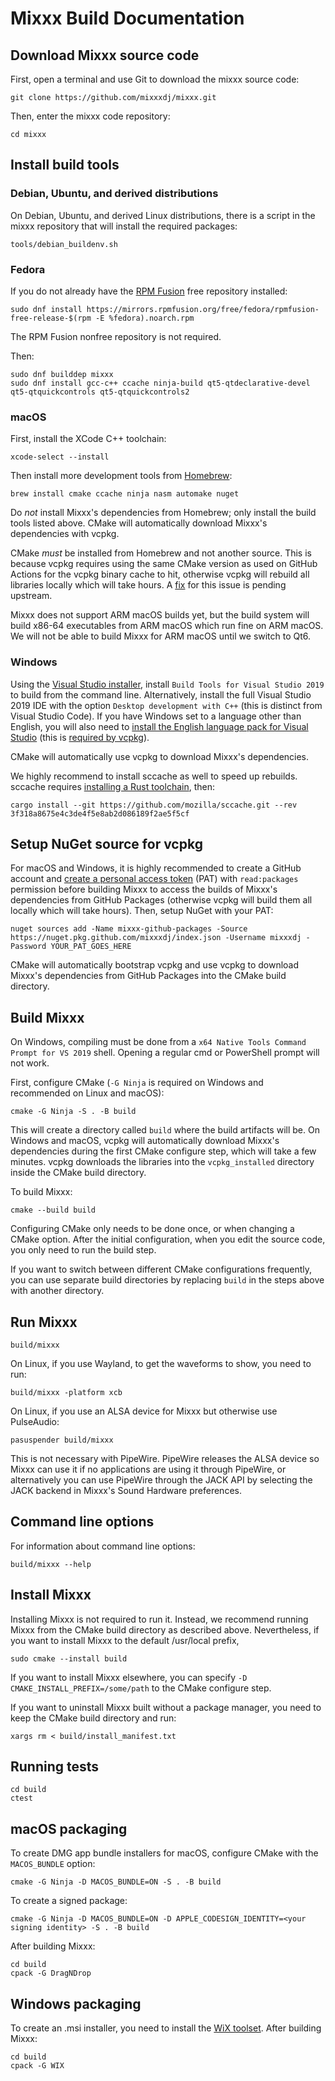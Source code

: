 # Mixxx Build Documentation

## Download Mixxx source code

First, open a terminal and use Git to download the mixxx source code:

    git clone https://github.com/mixxxdj/mixxx.git

Then, enter the mixxx code repository:

    cd mixxx

## Install build tools

### Debian, Ubuntu, and derived distributions

On Debian, Ubuntu, and derived Linux distributions, there is a script
in the mixxx repository that will install the required packages:

    tools/debian_buildenv.sh

### Fedora

If you do not already have the [RPM Fusion](https://rpmfusion.org) free repository installed:

    sudo dnf install https://mirrors.rpmfusion.org/free/fedora/rpmfusion-free-release-$(rpm -E %fedora).noarch.rpm

The RPM Fusion nonfree repository is not required.

Then:

    sudo dnf builddep mixxx
    sudo dnf install gcc-c++ ccache ninja-build qt5-qtdeclarative-devel qt5-qtquickcontrols qt5-qtquickcontrols2

### macOS

First, install the XCode C++ toolchain:

    xcode-select --install

Then install more development tools from [Homebrew](https://brew.sh):

    brew install cmake ccache ninja nasm automake nuget

Do *not* install Mixxx's dependencies from Homebrew; only install the build tools
listed above. CMake will automatically download Mixxx's dependencies with vcpkg.

CMake *must* be installed from Homebrew and not another source. This is because
vcpkg requires using the same CMake version as used on GitHub Actions for the vcpkg
binary cache to hit, otherwise vcpkg will rebuild all libraries locally which will
take hours. A [fix](https://github.com/microsoft/vcpkg-tool) for this issue is pending
upstream.

Mixxx does not support ARM macOS builds yet, but the build system will build x86-64
executables from ARM macOS which run fine on ARM macOS. We will not be able to
build Mixxx for ARM macOS until we switch to Qt6.

### Windows

Using the [Visual Studio installer](https://visualstudio.microsoft.com/downloads/),
install `Build Tools for Visual Studio 2019` to build from the command line.
Alternatively, install the full Visual Studio 2019 IDE with the option
`Desktop development with C++` (this is distinct from Visual Studio Code). If you
have Windows set to a language other than English, you will also need to
[install the English language pack for Visual Studio](https://docs.microsoft.com/en-us/visualstudio/install/modify-visual-studio?view=vs-2019#modify-language-packs)
(this is [required by vcpkg](https://github.com/microsoft/vcpkg/issues/2295)).

CMake will automatically use vcpkg to download Mixxx's dependencies.

We highly recommend to install sccache as well to speed up rebuilds. sccache requires
[installing a Rust toolchain](https://www.rust-lang.org/learn/get-started), then:

    cargo install --git https://github.com/mozilla/sccache.git --rev 3f318a8675e4c3de4f5e8ab2d086189f2ae5f5cf

## Setup NuGet source for vcpkg

For macOS and Windows, it is highly recommended to create a GitHub account and
[create a personal access token](https://github.com/settings/tokens) (PAT)
with `read:packages` permission before building Mixxx to access the builds of
Mixxx's dependencies from GitHub Packages (otherwise vcpkg will build them all
locally which will take hours). Then, setup NuGet with your PAT:

    nuget sources add -Name mixxx-github-packages -Source https://nuget.pkg.github.com/mixxxdj/index.json -Username mixxxdj -Password YOUR_PAT_GOES_HERE

CMake will automatically bootstrap vcpkg and use vcpkg to download Mixxx's
dependencies from GitHub Packages into the CMake build directory.

## Build Mixxx

On Windows, compiling must be done from a `x64 Native Tools Command Prompt for
VS 2019` shell. Opening a regular cmd or PowerShell prompt will not work.

First, configure CMake (`-G Ninja` is required on Windows and recommended on
Linux and macOS):

    cmake -G Ninja -S . -B build

This will create a directory called `build` where the build artifacts will be.
On Windows and macOS, vcpkg will automatically download Mixxx's dependencies
during the first CMake configure step, which will take a few minutes. vcpkg
downloads the libraries into the `vcpkg_installed` directory inside the CMake
build directory.

To build Mixxx:

    cmake --build build

Configuring CMake only needs to be done once, or when changing a CMake option.
After the initial configuration, when you edit the source code, you only need
to run the build step.

If you want to switch between different CMake configurations frequently, you
can use separate build directories by replacing `build` in the steps above
with another directory.

## Run Mixxx

    build/mixxx

On Linux, if you use Wayland, to get the waveforms to show, you need to run:

    build/mixxx -platform xcb

On Linux, if you use an ALSA device for Mixxx but otherwise use PulseAudio:

    pasuspender build/mixxx

This is not necessary with PipeWire. PipeWire releases the ALSA device
so Mixxx can use it if no applications are using it through PipeWire, or
alternatively you can use PipeWire through the JACK API by selecting the JACK
backend in Mixxx's Sound Hardware preferences.

## Command line options

For information about command line options:

    build/mixxx --help

## Install Mixxx

Installing Mixxx is not required to run it. Instead, we recommend running
Mixxx from the CMake build directory as described above. Nevertheless, if
you want to install Mixxx to the default /usr/local prefix,

    sudo cmake --install build

If you want to install Mixxx elsewhere, you can specify
`-D CMAKE_INSTALL_PREFIX=/some/path` to the CMake configure step.

If you want to uninstall Mixxx built without a package manager, you need
to keep the CMake build directory and run:

    xargs rm < build/install_manifest.txt

## Running tests

    cd build
    ctest

## macOS packaging

To create DMG app bundle installers for macOS, configure CMake with the `MACOS_BUNDLE` option:

    cmake -G Ninja -D MACOS_BUNDLE=ON -S . -B build

To create a signed package:

    cmake -G Ninja -D MACOS_BUNDLE=ON -D APPLE_CODESIGN_IDENTITY=<your signing identity> -S . -B build

After building Mixxx:

    cd build
    cpack -G DragNDrop

## Windows packaging

To create an .msi installer, you need to install the [WiX toolset](https://wixtoolset.org/releases/).
After building Mixxx:

    cd build
    cpack -G WIX
